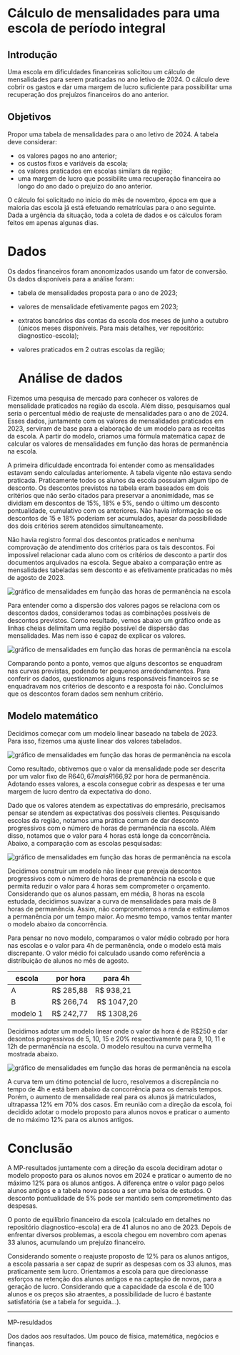 # Cálculo de mensalidades para uma escola de período integral

## Introdução

Uma escola em dificuldades financeiras solicitou um cálculo de mensalidades para serem praticadas no ano letivo de 2024. O cálculo deve cobrir os gastos e dar uma margem de lucro suficiente para possibilitar uma recuperação dos prejuízos financeiros do ano anterior.

## Objetivos

Propor uma tabela de mensalidades para o ano letivo de 2024. A tabela deve considerar:

- os valores pagos no ano anterior;
- os custos fixos e variáveis da escola;
- os valores praticados em escolas similars da região;
- uma margem de lucro que possibilite uma recuperação financeira ao longo do ano dado o prejuízo do ano anterior.

O cálculo foi solicitado no início do mês de novembro, época em que a maioria das escola já está efetuando rematrículas para o ano seguinte. Dada a urgência da situação, toda a coleta de dados e os cálculos foram feitos em apenas algunas dias.

# Dados

Os dados financeiros foram anonomizados usando um fator de conversão.
Os dados disponíveis para a análise foram:

- tabela de mensalidades proposta para o ano de 2023;
- valores de mensalidade efetivamente pagos em 2023;
- extratos bancários das contas da escola dos meses de junho a outubro (únicos meses disponíveis. Para mais detalhes, ver repositório: diagnostico-escola);
- valores praticados em 2 outras escolas da região;
  

  # Análise de dados

Fizemos uma pesquisa de mercado para conhecer os valores de mensalidade praticados na região da escola. Além disso, pesquisamos qual seria o percentual médio de reajuste de mensalidades para o ano de 2024. Esses dados, juntamente com os valores de mensalidades praticados em 2023, serviram de base para a elaboração de um modelo para as receitas da escola. A partir do modelo, criamos uma fórmula matemática capaz de calcular os valores de mensalidades em função das horas de permanência na escola.

A primeira dificuldade encontrada foi entender como as mensalidades estavam sendo calculadas anteriomente. A tabela vigente não estava sendo praticada. Praticamente todos os alunos da escola possuiam algum tipo de desconto. Os descontos previstos na tabela eram baseados em dois critérios que não serão citados para preservar a anonimidade, mas se dividiam em descontos de 15%, 18% e 5%, sendo o último um desconto pontualidade, cumulativo com os anteriores. Não havia informação se os descontos de 15 e 18% poderiam ser acumulados, apesar da possibilidade dos dois critérios serem atendidos simultaneamente.

Não havia registro formal dos descontos praticados e nenhuma comprovação de atendimento dos critérios para os tais descontos. Foi impossível relacionar cada aluno com os critérios de desconto a partir dos documentos arquivados na escola. Segue abaixo a comparação entre as mensalidades tabeladas sem desconto e as efetivamente praticadas no mês de agosto de 2023.

![gráfico de mensalidades em função das horas de permanência na escola](./imagens/mensalidades_2023.png)

Para entender como a dispersão dos valores pagos se relaciona com os descontos dados, consideramos todas as combinações possíveis de descontos previstos. Como resultado, vemos abaixo um gráfico onde as linhas cheias delimitam uma região possível de dispersão das mensalidades. Mas nem isso é capaz de explicar os valores.

![gráfico de mensalidades em função das horas de permanência na escola](./imagens/mensalidades_2023_descontos.png)

Comparando ponto a ponto, vemos que alguns descontos se enquadram nas curvas previstas, podendo ter pequenos arredondamentos. Para conferir os dados, questionamos alguns responsáveis financeiros se se enquadravam nos critérios de desconto e a resposta foi não. Concluímos que os descontos foram dados sem nenhum critério.

## Modelo matemático

Decidimos começar com um modelo linear baseado na tabela de 2023. Para isso, fizemos uma ajuste linear dos valores tabelados.

![gráfico de mensalidades em função das horas de permanência na escola](./imagens/mensalidades_2023_fitlinear.png)

Como resultado, obtivemos que o valor da mensalidade pode ser descrita por um valor fixo de R$640,67 mais R$166,92 por hora de permanência. Adotando esses valores, a escola consegue cobrir as despesas e ter uma margem de lucro dentro da expectativa do dono.

Dado que os valores atendem as expectativas do empresário, precisamos pensar se atendem as expectativas dos possíveis clientes. Pesquisando escolas da região, notamos uma prática comum de dar desconto progressivos com o número de horas de permanência na escola. Além disso, notamos que o valor para 4 horas está longe da concorrência. Abaixo, a comparação com as escolas pesquisadas:

![gráfico de mensalidades em função das horas de permanência na escola](./imagens/mensalidades_2023_concorrencia.png)

Decidimos construir um modelo não linear que preveja descontos progressivos com o número de horas de premanência na escola e que permita reduzir o valor para 4 horas sem comprometer o orçamento.
Considerando que os alunos passam, em média, 8 horas na escola estudada, decidimos suavizar a curva de mensalidades para mais de 8 horas de permanência. Assim, não comprometemos a renda e estimulamos a permanência por um tempo maior. Ao mesmo tempo, vamos tentar manter o modelo abaixo da concorrência.

Para pensar no novo modelo, comparamos o valor médio cobrado por hora nas escolas e o valor para 4h de permanência, onde o modelo está mais discrepante. O valor médio foi calculado usando como referência a distribuição de alunos no mês de agosto.

| escola   |   por hora  | para 4h    |
| -------- | ----------- | ---------- |
|    A     |  R$ 285,88  | R$ 938,21  |
|    B     |  R$ 266,74  | R$ 1047,20 |
| modelo 1 |  R$ 242,77  | R$ 1308,26 |

Decidimos adotar um modelo linear onde o valor da hora é de R$250 e dar desontos progressivos de 5, 10, 15 e 20% respectivamente para 9, 10, 11 e 12h de permanência na escola. O modelo resultou na curva vermelha mostrada abaixo.

![gráfico de mensalidades em função das horas de permanência na escola](./imagens/mensalidades_2023_modelo3.png)

A curva tem um ótimo potencial de lucro, resolvemos a discrepância no tempo de 4h e está bem abaixo da concorrência para os demais tempos. Porém, o aumento de mensalidade real para os alunos já matriculados, ultrapassa 12% em 70% dos casos. Em reunião com a direção da escola, foi decidido adotar o modelo proposto para alunos novos e praticar o aumento de no máximo 12% para os alunos antigos.

# Conclusão

A MP-resultados juntamente com a direção da escola decidiram adotar o modelo proposto para os alunos novos em 2024 e praticar o aumento de no máximo 12% para os alunos antigos. A diferença entre o valor pago pelos alunos antigos e a tabela nova passou a ser uma bolsa de estudos. O desconto pontualidade de 5% pode ser mantido sem comprometimento das despesas.

O ponto de equilíbrio financeiro da escola (calculado em detalhes no repositório diagnostico-escola) era de 41 alunos no ano de 2023. Depois de enfrentar diversos problemas, a escola chegou em novembro com apenas 33 alunos, acumulando um prejuízo financeiro.

Considerando somente o reajuste proposto de 12% para os alunos antigos, a escola passaria a ser capaz de suprir as despesas com os 33 alunos, mas praticamente sem lucro. Orientamos a escola para que direcionasse esforços na retenção dos alunos antigos e na captação de novos, para a geração de lucro. Considerando que a capacidade da escola é de 100 alunos e os preços são atraentes, a possibilidade de lucro é bastante satisfatória (se a tabela for seguida...).

-----------------------------------------------------------------------------
MP-resuldados

Dos dados aos resultados. Um pouco de física, matemática, negócios e finanças.



